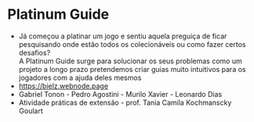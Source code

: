 # Platinum Guide <br />
 - Já começou a platinar um jogo e sentiu aquela preguiça de ficar pesquisando onde estão todos os colecionáveis ou como fazer certos desafios? <br />
   A Platinum Guide surge para solucionar os seus problemas como um projeto a longo prazo pretendemos criar guias muito intuitivos para os jogadores com a ajuda deles mesmos <br />
  -  https://bielz.webnode.page <br />
  - Gabriel Tonon - Pedro Agostini - Murilo Xavier - Leonardo Dias <br />
  - Atividade práticas de extensão - prof. Tania Camila Kochmanscky Goulart
